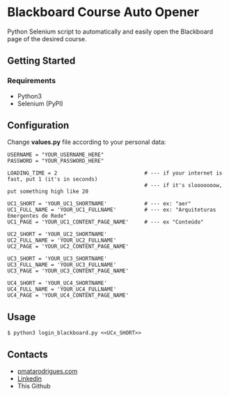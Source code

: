 # Blackboard Course Auto Opener
Python Selenium script to automatically and easily open the Blackboard page of the desired course.

## Getting Started
### Requirements
* Python3
* Selenium (PyPI)

## Configuration
Change **values.py** file according to your personal data:

```
USERNAME = "YOUR_USERNAME_HERE"
PASSWORD = "YOUR_PASSWORD_HERE"

LOADING_TIME = 2                            # --- if your internet is fast, put 1 (it's in seconds)
                                            # --- if it's slooooooow, put something high like 20

UC1_SHORT = 'YOUR_UC1_SHORTNAME'            # --- ex: "aer"
UC1_FULL_NAME = 'YOUR_UC1_FULLNAME'         # --- ex: "Arquiteturas Emergentes de Rede"
UC1_PAGE = 'YOUR_UC1_CONTENT_PAGE_NAME'     # --- ex "Conteúdo"

UC2_SHORT = 'YOUR_UC2_SHORTNAME'
UC2_FULL_NAME = 'YOUR_UC2_FULLNAME'
UC2_PAGE = 'YOUR_UC2_CONTENT_PAGE_NAME'

UC3_SHORT = 'YOUR_UC3_SHORTNAME'
UC3_FULL_NAME = 'YOUR_UC3_FULLNAME'
UC3_PAGE = 'YOUR_UC3_CONTENT_PAGE_NAME'

UC4_SHORT = 'YOUR_UC4_SHORTNAME'
UC4_FULL_NAME = 'YOUR_UC4_FULLNAME'
UC4_PAGE = 'YOUR_UC4_CONTENT_PAGE_NAME'
```

## Usage
``` 
$ python3 login_blackboard.py <<UCx_SHORT>>
```

## Contacts
* [pmatarodrigues.com](https://pmatarodrigues.com)
* [Linkedin](https://linkedin.com/in/pmatarodrigues)
* This Github

